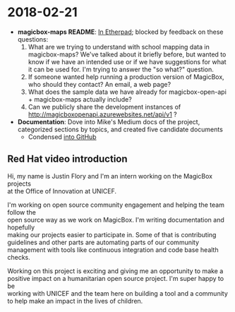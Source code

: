 2018-02-21
==========

* **magicbox-maps README**: [In Etherpad](https://public.etherpad-mozilla.org/p/unicef-magicbox-maps-readme); blocked by feedback on these questions:
	1. What are we trying to understand with school mapping data in magicbox-maps? We've talked about it briefly before, but wanted to know if we have an intended use or if we have suggestions for what it can be used for. I'm trying to answer the "so what?" question.
	2. If someone wanted help running a production version of MagicBox, who should they contact? An email, a web page?
	3. What does the sample data we have already for magicbox-open-api + magicbox-maps actually include?
	4. Can we publicly share the development instances of http://magicboxopenapi.azurewebsites.net/api/v1 ?
* **Documentation**: Dove into Mike's Medium docs of the project, categorized sections by topics, and created five candidate documents
	* Condensed [into GitHub](https://github.com/unicef/magicbox/issues/16#issuecomment-367546665)


## Red Hat video introduction

Hi, my name is Justin Flory and I'm an intern working on the MagicBox projects   
at the Office of Innovation at UNICEF.                                              
                                                                                    
I'm working on open source community engagement and helping the team follow the  
open source way as we work on MagicBox. I'm writing documentation and hopefully  
making our projects easier to participate in. Some of that is contributing          
guidelines and other parts are automating parts of our community management with 
tools like continuous integration and code base health checks.                      
                                                                                    
Working on this project is exciting and giving me an opportunity to make a          
positive impact on a humanitarian open source project. I'm super happy to be        
working with UNICEF and the team here on building a tool and a community to help 
make an impact in the lives of children.